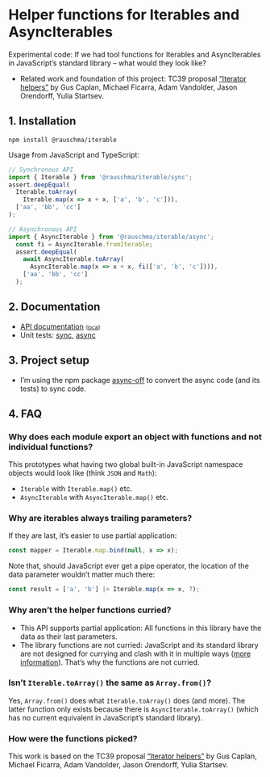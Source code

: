 # Helper functions for Iterables and AsyncIterables

Experimental code: If we had tool functions for Iterables and AsyncIterables in JavaScript’s standard library – what would they look like?

* Related work and foundation of this project: TC39 proposal [“Iterator helpers”](https://github.com/tc39/proposal-iterator-helpers) by Gus Caplan, Michael Ficarra, Adam Vandolder, Jason Orendorff, Yulia Startsev.

## 1. Installation

```
npm install @rauschma/iterable
```

Usage from JavaScript and TypeScript:

```ts
// Synchronous API
import { Iterable } from '@rauschma/iterable/sync';
assert.deepEqual(
  Iterable.toArray(
    Iterable.map(x => x + x, ['a', 'b', 'c'])),
  ['aa', 'bb', 'cc']
);

// Asynchronous API
import { AsyncIterable } from '@rauschma/iterable/async';
  const fi = AsyncIterable.fromIterable;
  assert.deepEqual(
    await AsyncIterable.toArray(
      AsyncIterable.map(x => x + x, fi(['a', 'b', 'c']))),
    ['aa', 'bb', 'cc']
  );
```

## 2. Documentation

* [API documentation](http://rauschma.github.io/iterable/api/index.html) <span style="font-size: x-small">([local](api/index.html))</span>
* Unit tests: [sync](https://github.com/rauschma/iterable/tree/main/ts/test/sync), [async](https://github.com/rauschma/iterable/tree/main/ts/test/async)

## 3. Project setup

* I’m using the npm package [async-off](https://github.com/rauschma/async-off) to convert the async code (and its tests) to sync code.

## 4. FAQ

### Why does each module export an object with functions and not individual functions?

This prototypes what having two global built-in JavaScript namespace objects would look like (think `JSON` and `Math`):

* `Iterable` with `Iterable.map()` etc.
* `AsyncIterable` with `AsyncIterable.map()` etc.

### Why are iterables always trailing parameters?

If they are last, it’s easier to use partial application:

```js
const mapper = Iterable.map.bind(null, x => x);
```

Note that, should JavaScript ever get a pipe operator, the location of the data parameter wouldn’t matter much there:

```js
const result = ['a', 'b'] |> Iterable.map(x => x, ?);
```

### Why aren’t the helper functions curried?

* This API supports partial application: All functions in this library have the data as their last parameters.
* The library functions are not curried: JavaScript and its standard library are not designed for currying and clash with it in multiple ways ([more information](https://2ality.com/2017/11/currying-in-js.html#conflicts)). That’s why the functions are not curried.

### Isn’t `Iterable.toArray()` the same as `Array.from()`?

Yes, `Array.from()` does what `Iterable.toArray()` does (and more). The latter function only exists because there is `AsyncIterable.toArray()` (which has no current equivalent in JavaScript’s standard library).

### How were the functions picked?

This work is based on the TC39 proposal [“Iterator helpers”](https://github.com/tc39/proposal-iterator-helpers) by Gus Caplan, Michael Ficarra, Adam Vandolder, Jason Orendorff, Yulia Startsev.
